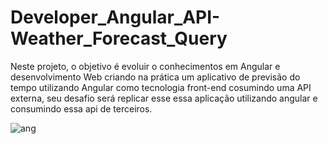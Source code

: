 # Developer_Angular_API-Weather_Forecast_Query

Neste projeto, o objetivo é evoluir o conhecimentos em Angular e desenvolvimento Web criando na prática um aplicativo de previsão do tempo utilizando Angular como tecnologia front-end cosumindo uma API externa, seu desafio será replicar esse essa aplicação utilizando angular e consumindo essa api de terceiros.



![ang](https://user-images.githubusercontent.com/66983974/118416720-61a55f00-b687-11eb-84a7-b041f9cdb50a.jpg)
